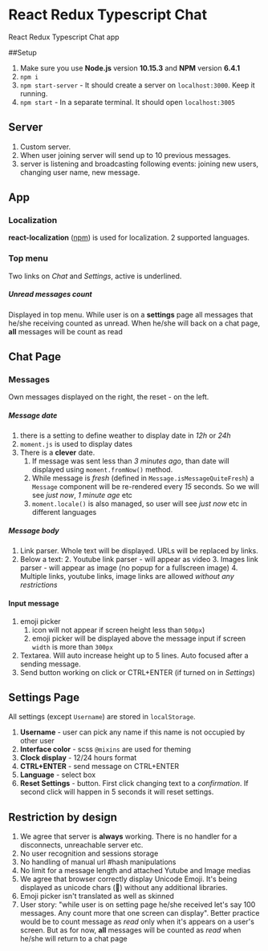 # React Redux Typescript Chat
React Redux Typescript Chat app

##Setup
1. Make sure you use **Node.js** version **10.15.3** and **NPM** version **6.4.1**
2. `npm i`
4. `npm start-server` - It should create a server on `localhost:3000`. Keep it running. 
5. `npm start` - In a separate terminal. It should open `localhost:3005`


## Server
1. Custom server.
2. When user joining server will send up to 10 previous messages.
3. server is listening and broadcasting following events: joining new users, changing user name, new message.

## App

### Localization
**react-localization** ([npm](https://www.npmjs.com/package/react-localization)) is used for localization. 2 supported languages.

### Top menu
Two links on _Chat_ and _Settings_, active is underlined.
##### Unread messages count
Displayed in top menu. While user is on a **settings** page all messages that he/she receiving counted as unread. When he/she will back on a chat page, **all** messages will be count as read   

## Chat Page

### Messages
Own messages displayed on the right, the reset - on the left.

##### Message date
1. there is a setting to define weather to display date in _12h_ or _24h_ 
2. `moment.js` is used to display dates
3. There is a **clever** date. 
   1. If message was sent less than _3 minutes ago_, than date will displayed using `moment.fromNow()` method.
   2. While message is _fresh_ (defined in `Message.isMessageQuiteFresh`) a `Message` component will be re-rendered every _15_ seconds. So we will see _just now_, _1 minute age_ etc
   3. `moment.locale()` is also managed, so user will see _just now_ etc in different languages 

##### Message body
1. Link parser. Whole text will be displayed. URLs will be replaced by links.
3. Below a text:
    2. Youtube link parser - will appear as video
    3. Images link parser - will appear as image (no popup for a fullscreen image)
    4. Multiple links, youtube links, image links are allowed _without any restrictions_

#### Input message
1. emoji picker
   1. icon will not appear if screen height less than `500px`)
   2. emoji picker will be displayed above the message input if screen `width` is more than `300px`
2. Textarea. Will auto increase height up to 5 lines. Auto focused after a sending message.
3. Send button working on click or CTRL+ENTER (if turned on in _Settings_)

## Settings Page
All settings (except `Username`) are stored in `localStorage`.  
1. **Username** - user can pick any name if this name is not occupied by other user
2. **Interface color** - scss `@mixins` are used for theming
3. **Clock display** - 12/24 hours format
4. **CTRL+ENTER** - send message on CTRL+ENTER
5. **Language** - select box 
6. **Reset Settings** - button. First click changing text to a _confirmation_. If second click will happen in 5 seconds it will reset settings.    

## Restriction by design
1. We agree that server is **always** working. There is no handler for a disconnects, unreachable server etc.
2. No user recognition and sessions storage
3. No handling of manual url #hash manipulations
4. No limit for a message length and attached Yutube and Image medias
5. We agree that browser correctly display Unicode Emoji. It's being displayed as unicode chars (🦄) without any additional libraries.
6. Emoji picker isn't translated as well as skinned
7. User story: "while user is on setting page he/she received let's say 100 messages. Any count more that one screen can display". Better practice would be to count message as _read_ only when it's appears on a user's screen. But as for now, **all** messages will be counted as _read_ when he/she will return to a chat page

